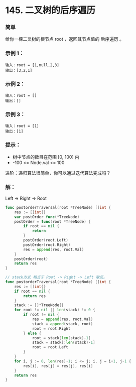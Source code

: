 # 145. 二叉树的后序遍历

### 简单

给你一棵二叉树的根节点 root ，返回其节点值的 后序遍历 。

### 示例 1：

    输入：root = [1,null,2,3]
    输出：[3,2,1]

### 示例 2：

    输入：root = []
    输出：[]

### 示例 3：

    输入：root = [1]
    输出：[1]

### 提示：
- 树中节点的数目在范围 [0, 100] 内
- -100 <= Node.val <= 100

进阶：递归算法很简单，你可以通过迭代算法完成吗？

### 解：
Left -> Right -> Root

```go
func postorderTraversal(root *TreeNode) []int {
	res := []int{}
	var postOrder func(*TreeNode)
	postOrder = func(root *TreeNode) {
		if root == nil {
			return
		}
		postOrder(root.Left)
		postOrder(root.Right)
		res = append(res, root.Val)
	}
	postOrder(root)
	return res
}

// stack方式 相当于 Root -> Right -> Left 取反。
func postorderTraversal(root *TreeNode) []int {
	res := []int{}
	if root == nil {
		return res
	}
	stack := []*TreeNode{}
	for root != nil || len(stack) != 0 {
		if root != nil {
			res = append(res, root.Val)
			stack = append(stack, root)
			root = root.Right
		} else {
			root = stack[len(stack)-1]
			stack = stack[:len(stack)-1]
			root = root.Left
		}
	}
	for i, j := 0, len(res)-1; i <= j; i, j = i+1, j-1 {
		res[i], res[j] = res[j], res[i]
	}
	return res
}
```